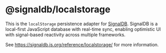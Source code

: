 # @signaldb/localstorage

This is the `localStorage` persistence adapter for [SignalDB](https://github.com/maxnowack/signaldb). SignalDB is a local-first JavaScript database with real-time sync, enabling optimistic UI with signal-based reactivity across multiple frameworks.

See https://signaldb.js.org/reference/localstorage/ for more information.
